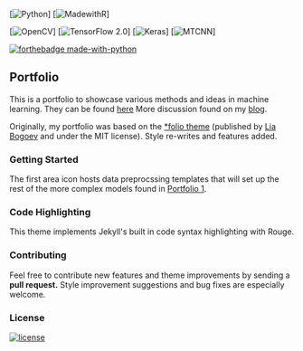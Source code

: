 [![Python](https://img.shields.io/badge/python-3.6%2B-brightgreen)]
[![MadewithR](https://img.shields.io/badge/R-3.0.1%2B-blue)]

[![OpenCV](https://img.shields.io/badge/OpenCV-4.1.2-green)]
[![TensorFlow 2.0](https://aleen42.github.io/badges/src/tensorflow.svg)]
[![Keras](https://img.shields.io/badge/keras-2.3.1-green)]
[![MTCNN](https://img.shields.io/badge/MTCNN-0.1.0-green)]

[![forthebadge made-with-python](http://ForTheBadge.com/images/badges/made-with-python.svg)](https://www.python.org/)

## Portfolio

This is a portfolio to showcase various methods and ideas in machine learning. They can be found [here](/projects/) More discussion found on my [blog](https://jeremywood.ai).

Originally, my portfolio was based on the [\*folio theme](https://github.com/bogoli/-folio) (published by [Lia Bogoev](http://liabogoev.com) and under the MIT license). Style re-writes and features added.

### Getting Started

The first area icon hosts data preprocssing templates that will set up the rest of the more complex models found in [Portfolio 1](/_projects/1-Project.md).

### Code Highlighting

This theme implements Jekyll's built in code syntax highlighting with Rouge.

### Contributing

Feel free to contribute new features and theme improvements by sending a **pull request.** Style improvement suggestions and bug fixes are especially welcome.

### License

[![license](https://img.shields.io/github/license/mashape/apistatus.svg?maxAge=2592000)](https://github.com/jeremywood-ai/portfolio/blob/master/LICENSE)

